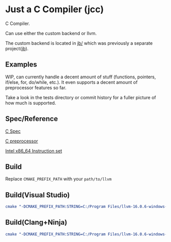 # Just a C Compiler (jcc)

C Compiler.

Can use either the custom backend or llvm.

The custom backend is located in [jb/](jb/) which was previously a separate project([jb](https://github.com/BrandonKi/just-another-backend)).

## Examples

WIP, can currently handle a decent amount of stuff (functions, pointers, if/else, for, do/while, etc.). It even supports a decent amount of preprocessor features so far.


Take a look in the tests directory or commit history for a fuller picture of how much is supported.

## Spec/Reference

[C Spec](https://www.open-std.org/jtc1/sc22/wg14/www/docs/n1570.pdf)

[C preprocessor](https://www.spinellis.gr/blog/20060626/cpp.algo.pdf)

[Intel x86_64 Instruction set](https://www.intel.com/content/www/us/en/developer/articles/technical/intel-sdm.html)

## Build

Replace `CMAKE_PREFIX_PATH` with your `path/to/llvm`

## Build(Visual Studio)

```cmake
cmake "-DCMAKE_PREFIX_PATH:STRING=C:/Program Files/llvm-16.0.6-windows-amd64-msvc16-msvcrt-dbg" -DCMAKE_EXPORT_COMPILE_COMMANDS:BOOL=TRUE -B/build -G "Visual Studio 17 2022"
```

## Build(Clang+Ninja)

```cmake
cmake "-DCMAKE_PREFIX_PATH:STRING=C:/Program Files/llvm-16.0.6-windows-amd64-msvc16-msvcrt-dbg" -DCMAKE_EXPORT_COMPILE_COMMANDS:BOOL=TRUE -B/build -GNinja
```
